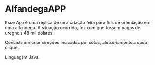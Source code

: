 # AlfandegaAPP


Esse App é uma réplica de uma criação feita para fins de orientação em uma alfandega. 
 A situação ocorrida, fez com que fossem pagos de uregncia 48 mil dolares.
 
 Consiste em criar direções indicadas por setas, aleatoriamente a cada clique. 
 
 Linguagem Java.
